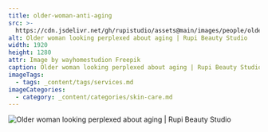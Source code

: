 ```yaml
---
title: older-woman-anti-aging
src: >-
  https://cdn.jsdelivr.net/gh/rupistudio/assets@main/images/people/older-woman-anti-aging.webp
alt: Older woman looking perplexed about aging | Rupi Beauty Studio
width: 1920
height: 1280
attr: Image by wayhomestudion Freepik
caption: Older woman looking perplexed about aging | Rupi Beauty Studio
imageTags:
  - tags: _content/tags/services.md
imageCategories:
  - category: _content/categories/skin-care.md
---
```


![Older woman looking perplexed about aging | Rupi Beauty Studio](https://cdn.jsdelivr.net/gh/rupistudio/assets@main/images/people/older-woman-anti-aging.webp "Older woman looking perplexed about aging | Rupi Beauty Studio")
